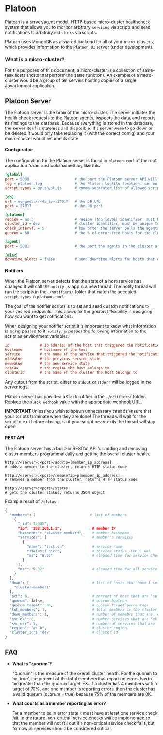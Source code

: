 # Platoon

Platoon is a server/agent model, HTTP-based micro-cluster healthcheck system that allows you to monitor arbitrary `services` via scripts and send notifications to arbitrary `notifiers` via scripts. 

Platoon uses MongoDB as a shared backend for all of your micro-clusters, which provides information to the `Platoon UI` server (under development).

### What is a micro-cluster?

For the purposes of this document, a micro-cluster is a collection of same-task hosts (hosts that perform the same function). An example of a micro-cluster would be a group of ten servers hosting copies of a single Java/Tomcat application.


## Platoon Server

The Platoon server is the brain of the micro-cluster. The server initiates the health check requests to the Platoon agents, inspects the data, and reports its findings to the database. Because everything is stored in the database, the server itself is stateless and disposible. If a server were to go down or be deleted it would only take replacing it (with the correct config) and your micro-cluster would resume its state. 

#### Configuration

The configuration for the Platoon server is found in `platoon.conf` of the root application folder and looks something like this:
```ini
[global]                        
port = 5000                     # the port the Platoon server API will listen on
log = platoon.log               # the Platoon logfile location. can be a path (eg, /var/log/platoon.log)
script_types = py,sh,pl,js      # comma-separated list of allowed script extensions for notifier scripts

[db]
url = mongodb://<db_ip>:27017   # the DB URL
port = 27017                    # the DB port

[platoon]
region = as_b                   # region (top level) identifier, must be unique to the database
cluster_id = dev                # cluster identifier, must be unique to that region
check_interval = 5              # how often the server polls the agents, in seconds.
quorum = 60                     # the % of error-free hosts for the cluster to be healthy

[agent]
port = 5001                     # the port the agents in the cluster are listening on

[misc]
downtime_alerts = false         # send downtime alerts for hosts that don't respond
```

#### Notifiers

When the Platoon server detects that the state of a host/service has changed it will call the `notify.js` app in a new thread. The notify thread will run the scripts in the `./notifiers/` folder that match the accepted `script_types` in `platoon.conf`. 

The goal of the notifier scripts is to set and send custom notifications to your desired endpoints. This allows for the greatest flexibility in designing how you want to get notifications. 

When designing your notifier script it is important to know what information is being passed to it. `notify.js` passes the following information to the script as environment variables:

```ini
ip              # ip address of the host that triggered the notification
hostname        # hostname of the host
service         # the name of the service that triggered the notification
oldvalue        # the previous service state
newvalue        # the new service state
region          # the region the host belongs to
clusterid       # the name of the cluster the host belongs to
```

Any output from the script, either to `stdout` or `stderr` will be logged in the server logs.

Platoon server has provided a `Slack` notifier in the `./notifiers/` folder. Replace the `slack_webhook` value with the appropriate webhook URL.

**IMPORTANT** Unless you wish to spawn unnecessary threads ensure that your scripts terminate when they are done! The thread will wait for the script to exit before closing, so if your script never exits the thread will stay open!

#### REST API

The Platoon server has a build-in RESTful API for adding and removing cluster members programmatically and getting the overall cluster health.

```shell
http://<server>:<port>/add?ip=[member_ip_address]
# adds a member to the cluster, returns HTTP status code

http://<server>:<port>/remove?ip=p[member_ip_address]
# removes a member from the cluster, returns HTTP status code

http://<server>:<port>/status
# gets the cluster status, returns JSON object
```

Example result of `/status` :
```python
{
  "members": [                         # list of members
    {
      "_id": 12345",
      "ip": "192.168.1.1",              # member IP
      "hostname": "cluster-member4",    # member hostname
      "services": [                     # member's services
        {
          "name": "test.sh",            # service name
          "status": "err",              # service status (ERR | OK)
          "ms": "8.66"                  # elapsed time for service check
        }
      ],
      "ms": "9.32"                      # elapsed time for all service checks
    }
  ],
  "down": [                             # list of hosts that have 1 service reporting err
    "cluster-member1"
  ],
  "pct": 0,                             # percent of host that are 'up'
  "quorum": false,                      # quorum boolean
  "quorum_target": 60,                  # quorum target percentage
  "tot_members": 1,                     # total members in the cluster
  "down_members": 1,                    # number of memebrs that are 'down'
  "svc_ok": 0,                          # number services that are 'ok'
  "svc_err": 1,                         # number of services that are 'err'
  "region": "as_b",                     # cluster region
  "cluster_id": "dev"                   # cluster id
}
```

## FAQ

* **What is "quorum"?**
    
    "Quorum" is the measure of the overall cluster health. For the quorum to be 'true', the percent of the total members that report no errors has to be greater than the quorum target. EX. if a cluster has 4 members with a target of 70%, and one member is reporting errors, then the cluster has a valid quorum (quorum = true) because 75% of the members are OK.

* **What counts as a member reporting as error?**

    For a member to be in error state it must have at least one service check fail. In the future 'non-critical' service checks will be implemented so that the member will not fail out if a non-critical service check fails, but for now all services should be considered critical.